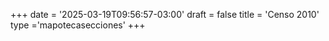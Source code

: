 +++
date = '2025-03-19T09:56:57-03:00'
draft = false
title = 'Censo 2010'
type ='mapotecasecciones'
+++

